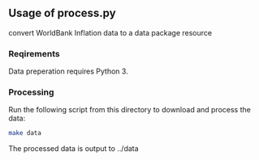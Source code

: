 ## Usage of process.py
    
convert WorldBank Inflation data to a data package resource
    
### Reqirements

Data preperation requires Python 3.

### Processing

Run the following script from this directory to download and process the data:

```bash
make data
```

The processed data is output to ../data
